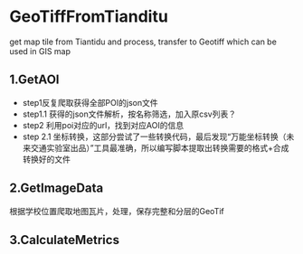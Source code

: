 # GeoTiffFromTianditu
get map tile from Tiantidu and process, transfer to Geotiff which can be used in GIS map

## 1.GetAOI
- step1反复爬取获得全部POI的json文件
- step1.1 获得的json文件解析，按名称筛选，加入原csv列表？
- step2 利用poi对应的url，找到对应AOI的信息
- step 2.1 坐标转换，这部分尝试了一些转换代码，最后发现“万能坐标转换（未来交通实验室出品）”工具最准确，所以编写脚本提取出转换需要的格式+合成转换好的文件
## 2.GetImageData
根据学校位置爬取地图瓦片，处理，保存完整和分层的GeoTif
## 3.CalculateMetrics
